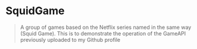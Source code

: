# SquidGame
> A group of games based on the Netflix series named in the same way (Squid Game). This is to demonstrate the operation of the GameAPI previously uploaded to my Github profile